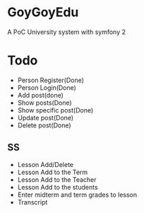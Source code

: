 GoyGoyEdu
================================
A PoC University system with symfony 2

Todo
=================================
+ Person Register(Done)
+ Person Login(Done)
+ Add post(done)
+ Show posts(Done)
+ Show specific post(Done)
+ Update post(Done)
+ Delete post(Done)

SS
-----------------------------------
+ Lesson Add/Delete
+ Lesson Add to the Term
+ Lesson Add to the Teacher
+ Lesson Add to the students
+ Enter midterm and term grades to lesson
+ Transcript